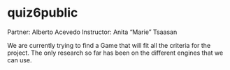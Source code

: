 # quiz6public
Partner: Alberto Acevedo 
Instructor: Anita “Marie” Tsaasan

We are currently trying to find a Game that will fit all the criteria for the project.
The only research so far has been on the different engines that we can use. 
